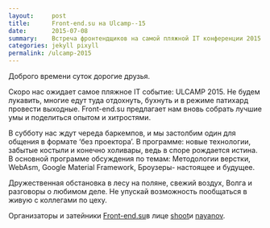 ```yaml
---
layout:     post
title:      Front-end.su на Ulcamp--15
date:       2015-07-08
summary:    Встреча фронтендщиков на самой пляжной IT конференции 2015 года. Солнце, Волга, праздничная атмосфера - лучший повод собраться и поговорить о любимой работе.
categories: jekyll pixyll
permalink: /ulcamp-2015
---
```


Доброго времени суток дорогие друзья.

Скоро нас ожидает самое пляжное IT событие: ULCAMP 2015. Не будем лукавить, многие едут туда отдохнуть, бухнуть и в режиме патихард провести выходные. Front-end.su предлагает нам вновь собрать лучшие умы и поделиться опытом и хитростями.

В субботу нас ждут череда баркемпов, и мы застолбим один для общения в формате ‘без проектора’. В программе: новые технологии, забытые костыли и конечно холивары, ведь в споре рождается истина. В основной программе обсуждения по темам: Методологии верстки, WebAsm, Google Material Framework, Броузеры- настоящее и будущее.

Дружественная обстановка в лесу на поляне, свежий воздух, Волга и разговоры о любимом деле. Не упускай возможность пообщаться в живую с коллегами по цеху.

Организаторы и затейники <a href="https://front-end.su/">Front-end.su</a>в лице <a href="https://twitter.com/pvpshoot">shoot</a>и <a href="https://twitter.com/nayanov">nayanov</a>.